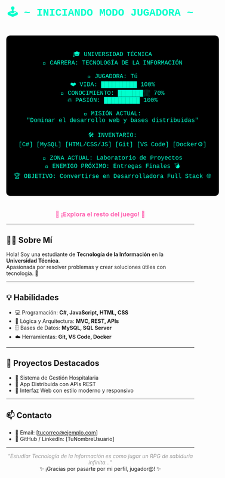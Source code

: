 <!-- 🎮 Simulación de videojuego en HTML + Markdown -->
<div align="center">
  
<h1 style="color:#00ffcc; font-family:Courier New;">🕹️ ~ INICIANDO MODO JUGADORA ~</h1>

<pre style="background-color:black; color:#00ffcc; padding: 20px; border-radius: 10px; font-size:16px; display:inline-block; font-family:'Courier New'; max-width:600px;">

🎓 UNIVERSIDAD TÉCNICA
💾 CARRERA: TECNOLOGÍA DE LA INFORMACIÓN

🧍 JUGADORA: Tú
❤️ VIDA: ██████████ 100%
🧠 CONOCIMIENTO: ███████░░ 70%
🔥 PASIÓN: ██████████ 100%

🎯 MISIÓN ACTUAL:
"Dominar el desarrollo web y bases distribuidas"

🛠️ INVENTARIO:
[C#] [MySQL] [HTML/CSS/JS] [Git] [VS Code] [Docker⚙️]

📍 ZONA ACTUAL: Laboratorio de Proyectos
🧩 ENEMIGO PRÓXIMO: Entregas Finales 💣
🏆 OBJETIVO: Convertirse en Desarrolladora Full Stack 🌐

</pre>

<h3 style="color:#ff69b4;">🔽 ¡Explora el resto del juego! 🔽</h3>

</div>

---

## 👩‍💻 Sobre Mí

Hola! Soy una estudiante de **Tecnología de la Información** en la **Universidad Técnica**.  
Apasionada por resolver problemas y crear soluciones útiles con tecnología. 🌟

---

## 💡 Habilidades

- 💻 Programación: <strong>C#, JavaScript, HTML, CSS</strong>  
- 🧠 Lógica y Arquitectura: <strong>MVC, REST, APIs</strong>  
- 🗄️ Bases de Datos: <strong>MySQL, SQL Server</strong>  
- ☁️ Herramientas: <strong>Git, VS Code, Docker</strong>

---

## 🌟 Proyectos Destacados

- 💊 Sistema de Gestión Hospitalaria  
- 📡 App Distribuida con APIs REST  
- 🎨 Interfaz Web con estilo moderno y responsivo

---

## 📫 Contacto

- 📧 Email: [tucorreo@ejemplo.com]  
- 💼 GitHub / LinkedIn: [TuNombreUsuario]

---

<div align="center">
<em style="color:#999;">“Estudiar Tecnología de la Información es como jugar un RPG de sabiduría infinita...”</em><br>
✨ ¡Gracias por pasarte por mi perfil, jugador@! ✨
</div>

